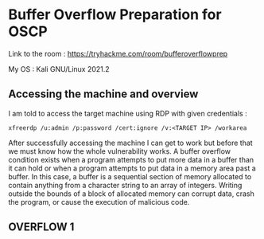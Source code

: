 
# Buffer Overflow Preparation for OSCP

Link to the room : https://tryhackme.com/room/bufferoverflowprep

My OS : Kali GNU/Linux 2021.2

## Accessing the machine and overview

I am told to access the target machine using RDP with given credentials :
```
xfreerdp /u:admin /p:password /cert:ignore /v:<TARGET IP> /workarea
```
After successfully accessing the machine I can get to work but before that we must know how the whole vulnerability works. A buffer overflow condition exists when 
a program attempts to put more data in a buffer than it can hold or when a program attempts to put data in a memory area past a buffer. In this case, a buffer is a 
sequential section of memory allocated to contain anything from a character string to an array of integers. Writing outside the bounds of a block of allocated memory 
can corrupt data, crash the program, or cause the execution of malicious code.

## OVERFLOW 1

